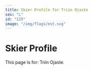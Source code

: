 ```yaml
---
title: Skier Profile for Triin Ojaste
sex: "L"
id: "125"
image: "/img/flags/est.svg" 
---
```


# Skier Profile

This page is for: Triin Ojaste.
    